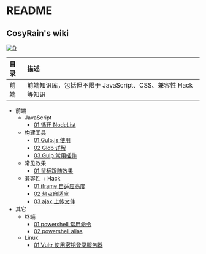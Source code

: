 # README

## CosyRain's wiki

[![D](https://img.shields.io/badge/captain-COSYRAIN-blue.svg)](https://co2oc.com)

| 目录 | 描述                                                         |
| :--- | :----------------------------------------------------------- |
| 前端 | 前端知识库，包括但不限于 JavaScript、CSS、兼容性 Hack 等知识 |

- 前端
  - JavaScript
    - [01 循环 NodeList](前端/JavaScript/01-循环-NodeList.md)
  - 构建工具
    - [01 Gulp.js 使用](前端/构建工具/01-Gulp.js-使用.md)
    - [02 Glob 详解](前端/构建工具/02-Glob-详解.md)
    - [03 Gulp 常用插件](前端/构建工具/03-Gulp-常用插件.md)
  - 常见效果
    - [01 鼠标跟随效果](前端/常见效果/01-鼠标跟随效果.md)
  - 兼容性 + Hack
    - [01 iframe 自适应高度](前端/兼容性+Hack/01-iframe-自适应高度.md)
    - [02 热点自适应](前端/兼容性+Hack/02-热点自适应.md)
    - [03 ajax 上传文件](前端/兼容性+Hack/03-ajax-上传文件.md)
- 其它
  - 终端
    - [01 powershell 常用命令](其它/终端/01-powershell-常用命令.md)
    - [02 powershell alias](其它/终端/02-powershell-alias.md)
  - Linux
    - [01 Vultr 使用密钥登录服务器](其它/Linux/01-Vultr-使用密钥登录服务器.md)
